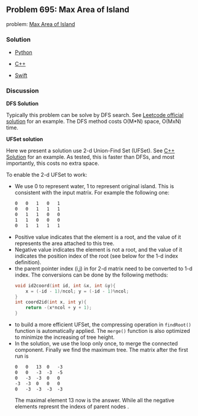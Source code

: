 ## Problem 695: Max Area of Island

problem: [Max Area of Island](https://leetcode.com/problems/max-area-of-island/description/)

### Solution

- [Python](../python/problem695.py)

- [C++](../cpp/problem695.cpp)

- [Swift](../swift/problem695.swift)

### Discussion

**DFS Solution**

Typically this problem can be solve by DFS search. See [Leetcode official solution](https://leetcode.com/problems/max-area-of-island/solution/) for an example. The DFS method costs O(M*N) space, O(MxN) time.

**UFSet solution**

Here we present a solution use 2-d Union-Find Set (UFSet). See [C++ Solution](../cpp/problem695.cpp) for an example. As tested, this is faster than DFSs, and most importantly, this costs no extra space.

To enable the 2-d UFSet to work:
- We use 0 to represent water, 1 to represent original island. This is consistent with the input matrix. For example the following one:
    ```txt
    0   0   1   0   1
    0   0   1   1   1
    0   1   1   0   0
    1   1   0   0   0
    0   1   1   1   1
    ```
- Positive value indicates that the element is a root, and the value of it represents the area attached to this tree.
- Negative value indicates the element is not a root, and the value of it indicates the position index of the root (see below for the 1-d index definition).
- the parent pointer index (i,j) in for 2-d matrix need to be converted to 1-d index. The conversions can be done by the following methods:
    ```c++
    void id2coord(int id, int &x, int &y){
        x = (-id - 1)/ncol; y = (-id - 1)%ncol;
    }
    int coord2id(int x, int y){
        return -(x*ncol + y + 1);
    }
    ```
- to build a more efficient UFSet, the compressing operation in `findRoot()` function is automatically applied. The `merge()` function is also optimized to minimize the increasing of tree height.
- In the solution, we use the loop only once, to merge the connected component. Finally we find the maximum tree. The matrix after the first run is
    ```txt
    0   0   13  0   -3
    0   0   -3  -3  -5
    0   -3  -3  0   0
    -3  -3  0   0   0
    0   -3  -3  -3  -3
    ```
    The maximal element 13 now is the answer. While all the negative elements represnt the indexs of parent nodes .






